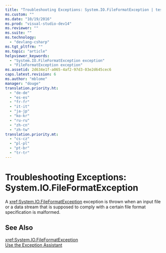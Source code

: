 ```yaml
---
title: "Troubleshooting Exceptions: System.IO.FileFormatException | testtitle"
ms.custom: ""
ms.date: "10/19/2016"
ms.prod: "visual-studio-dev14"
ms.reviewer: ""
ms.suite: ""
ms.technology: 
  - "devlang-csharp"
ms.tgt_pltfrm: ""
ms.topic: "article"
helpviewer_keywords: 
  - "System.IO.FileFormatException exception"
  - "FileFormatException exception"
ms.assetid: 2d634e1f-a065-4af2-97d3-03e2d645cec6
caps.latest.revision: 6
ms.author: "mblome"
manager: "douge"
translation.priority.ht: 
  - "de-de"
  - "es-es"
  - "fr-fr"
  - "it-it"
  - "ja-jp"
  - "ko-kr"
  - "ru-ru"
  - "zh-cn"
  - "zh-tw"
translation.priority.mt: 
  - "cs-cz"
  - "pl-pl"
  - "pt-br"
  - "tr-tr"
---
```

# Troubleshooting Exceptions: System.IO.FileFormatException
A <xref:System.IO.FileFormatException> exception is thrown when an input file or a data stream that is supposed to comply with a certain file format specification is malformed.  
  
## See Also  
 <xref:System.IO.FileFormatException>   
 [Use the Exception Assistant](../Topic/How%20to:%20Use%20the%20Exception%20Assistant.md)